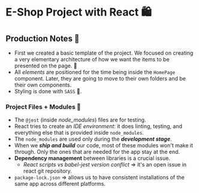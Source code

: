 # E-Shop Project with React 🛍️

## Production Notes 💭

- First we created a basic template of the project. We focused on creating a very elementary architecture of how we want the items to be presented on the page. 🌳
- All _elements_ are positioned for the time being inside the `HomePage` component. Later, they are going to move to their own folders and be their own components.
- Styling is done with `SASS` 💅.

### Project Files + Modules 📁

- The `@jest` (inside _node_modules_) files are for testing.
- React tries to create an _IDE environment_: it does linting, testing, and everything else that is provided inside `node_modules`.
- The `node_modules` are used only during the **_development stage_**.
- When we **_ship and build_** our code, most of these modules won't make it through. Only the ones that are needed for the app stay at the end.
- **Dependency management** between libraries is a crucial issue.
  - _React scripts vs babel-jest version conflict_ => it's an open issue in react git repository.
- `package-lock.json` => allows us to have consistent installations of the same app across different platforms.
